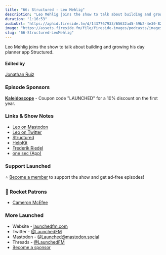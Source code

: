 ```yaml
---
title: "66: Structured - Leo Mehlig"
description: "Leo Mehlig joins the show to talk about building and growing his day planner app Structured."
duration: "1:16:53"
audioUrl: "https://aphid.fireside.fm/d/1437767933/65632ad5-59b2-4e30-82d1-13845dce07dd/5c67a04f-f1f0-4553-a511-5cf4e029c534.mp3"
image: "https://assets.fireside.fm/file/fireside-images/podcasts/images/6/65632ad5-59b2-4e30-82d1-13845dce07dd/episodes/5/5c67a04f-f1f0-4553-a511-5cf4e029c534/cover.jpg"
slug: "66-Structured-LeoMehlig"
---
```


<p>Leo Mehlig joins the show to talk about building and growing his day planner app Structured.</p>

<h4>Edited by</h4>

<p><a href="https://mastodon.online/@refactoredd" rel="nofollow">Jonathan Ruiz</a></p>

<h3>Episode Sponsors</h3>

<p><strong><a href="https://kaleidoscope.app/" rel="nofollow">Kaleidoscope</a></strong> - Coupon code &quot;LAUNCHED&quot; for a 10% discount on the first year.</p>

<h3>Links &amp; Show Notes</h3>

<ul>
<li><a href="https://mastodon.social/@leomehlig" rel="nofollow">Leo on Mastodon</a></li>
<li><a href="https://twitter.com/leoMehlig" rel="nofollow">Leo on Twitter</a></li>
<li><a href="https://structured.app/" rel="nofollow">Structured</a></li>
<li><a href="https://www.helpkit.so/" rel="nofollow">HelpKit</a></li>
<li><a href="https://twitter.com/frederikRiedel" rel="nofollow">Frederik Riedel</a></li>
<li><a href="https://one-sec.app/" rel="nofollow">one sec (App)</a></li>
</ul>

<h3>Support Launched</h3>

<p>⭐️ <a href="http://membership.launchedfm.com/" rel="nofollow">Become a member</a> to support the show and get ad-free episodes!</p>

<h3>🚀 Rocket Patrons</h3>

<ul>
<li><a href="https://mastodon.social/@cameronmcefee" rel="nofollow">Cameron McEfee</a></li>
</ul>

<h3>More Launched</h3>

<ul>
<li>Website - <a href="https://launchedfm.com" rel="nofollow">launchedfm.com</a></li>
<li>Twitter - <a href="https://twitter.com/launchedfm" rel="nofollow">@LaunchedFM</a></li>
<li>Mastodon - <a href="https://mastodon.social/@Launched" rel="nofollow">@Launched@mastodon.social</a></li>
<li>Threads - <a href="https://www.threads.net/@launchedfm" rel="nofollow">@LaunchedFM</a></li>
<li><a href="https://launchedfm.com/sponsors" rel="nofollow">Become a sponsor</a></li>
</ul>
